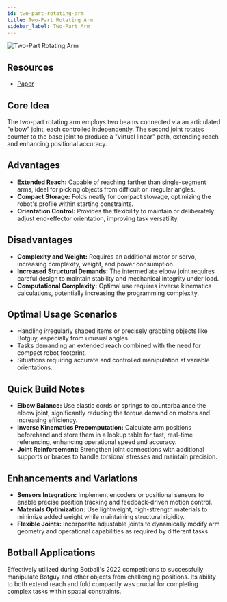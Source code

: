 ```yaml
---
id: two-part-rotating-arm
title: Two-Part Rotating Arm
sidebar_label: Two-Part Arm
---
```


![Two-Part Rotating Arm](/hardware/two-part-rotating-arm.jpg)

## Resources

- [Paper](/documents/Converting_Rotational_Motion_to_Vertical_Motion.pdf)

## Core Idea

The two-part rotating arm employs two beams connected via an articulated "elbow" joint, each controlled independently.
The second joint rotates counter to the base joint to produce a "virtual linear" path, extending reach and enhancing
positional accuracy.

## Advantages

* **Extended Reach:** Capable of reaching farther than single-segment arms, ideal for picking objects from difficult or
  irregular angles.
* **Compact Storage:** Folds neatly for compact stowage, optimizing the robot's profile within starting constraints.
* **Orientation Control:** Provides the flexibility to maintain or deliberately adjust end-effector orientation,
  improving task versatility.

## Disadvantages

* **Complexity and Weight:** Requires an additional motor or servo, increasing complexity, weight, and power
  consumption.
* **Increased Structural Demands:** The intermediate elbow joint requires careful design to maintain stability and
  mechanical integrity under load.
* **Computational Complexity:** Optimal use requires inverse kinematics calculations, potentially increasing the
  programming complexity.

## Optimal Usage Scenarios

* Handling irregularly shaped items or precisely grabbing objects like Botguy, especially from unusual angles.
* Tasks demanding an extended reach combined with the need for compact robot footprint.
* Situations requiring accurate and controlled manipulation at variable orientations.

## Quick Build Notes

* **Elbow Balance:** Use elastic cords or springs to counterbalance the elbow joint, significantly reducing the torque
  demand on motors and increasing efficiency.
* **Inverse Kinematics Precomputation:** Calculate arm positions beforehand and store them in a lookup table for fast,
  real-time referencing, enhancing operational speed and accuracy.
* **Joint Reinforcement:** Strengthen joint connections with additional supports or braces to handle torsional stresses
  and maintain precision.

## Enhancements and Variations

* **Sensors Integration:** Implement encoders or positional sensors to enable precise position tracking and
  feedback-driven motion control.
* **Materials Optimization:** Use lightweight, high-strength materials to minimize added weight while maintaining
  structural rigidity.
* **Flexible Joints:** Incorporate adjustable joints to dynamically modify arm geometry and operational capabilities as
  required by different tasks.

## Botball Applications

Effectively utilized during Botball's 2022 competitions to successfully manipulate Botguy and other objects from
challenging positions. Its ability to both extend reach and fold compactly was crucial for completing complex tasks
within spatial constraints.